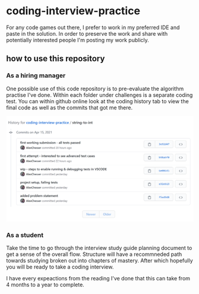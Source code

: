 # coding-interview-practice
For any code games out there, I prefer to work in my preferred IDE and paste in the solution. In order to preserve the work and share with potentially interested people I'm posting my work publicly.

## how to use this repository

### As a hiring manager

One possible use of this code repository is to pre-evaluate the algorithm practise I've done. Within each folder under challenges is a separate coding test. You can within github online look at the coding history tab to view the final code as well as the commits that got me there.

![history tab sample](/images/github-history-tab.png)

### As a student

Take the time to go through the interview study guide planning document to get a sense of the overall flow. Structure will have a recommneded path towards studying broken out into chapters of mastery. After which hopefully you will be ready to take a coding interview.

I have every expeactions from the reading I've done that this can take from 4 months to a year to complete.


